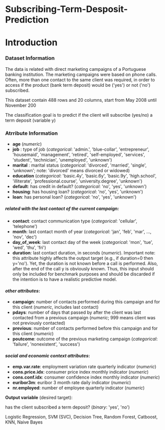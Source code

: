 # Subscribing-Term-Desposit-Prediction

# Introduction


### **Dataset Information**

The data is related with direct marketing campaigns of a Portuguese banking institution. The marketing campaigns were based on phone calls. Often,  more than one contact to the same client was required,  in order to access if the product (bank term deposit) would be ('yes') or not ('no') subscribed.

This dataset contain 488 rows and 20 columns,  start from May 2008 until November 200

The classification goal is to predict if the client will subscribe (yes/no) a term deposit (variable y)


### **Atrribute Information**

* **age** (*numeric*)
* **job** : type of job (*categorical*: 'admin.',  'blue-collar',  'entrepreneur',  'housemaid',  'management',  'retired',  'self-employed', 'services', 'student', 'technician', 'unemployed', 'unknown')
* **marital** : marital status (*categorical*: 'divorced', 'married', 'single', 'unknown'; note: 'divorced' means divorced or widowed)
* **education** (*categorical*: 'basic.4y', 'basic.6y', 'basic.9y', 'high.school', 'illiterate', 'professional.course', 'university.degree', 'unknown')
* **default**: has credit in default? (*categorical*: 'no', 'yes', 'unknown')
* **housing**: has housing loan? (*categorical*: 'no', 'yes', 'unknown')
* **loan**: has personal loan? (*categorical*: 'no', 'yes', 'unknown')


##### *related with the last contact of the current campaign*:


* **contact**: contact communication type (*categorical*: 'cellular', 'telephone')
* **month**: last contact month of year (*categorical*: 'jan',  'feb',  'mar',  ...,  'nov',  'dec')
* **day_of_week**: last contact day of the week (*categorical*: 'mon', 'tue', 'wed', 'thu', 'fri')
* **duration**: last contact duration,  in seconds (*numeric*). Important note: this attribute highly affects the output target (e.g.,  if duration=0 then y='no'). Yet,  the duration is not known before a call is performed. Also,  after the end of the call y is obviously known. Thus,  this input should only be included for benchmark purposes and should be discarded if the intention is to have a realistic predictive model.


#### *other attributes*:


* **campaign**: number of contacts performed during this campaign and for this client (*numeric*,  includes last contact)
* **pdays**: number of days that passed by after the client was last contacted from a previous campaign (*numeric*; 999 means client was not previously contacted)
* **previous**: number of contacts performed before this campaign and for this client (*numeric*)
* **poutcome**: outcome of the previous marketing campaign (*categorical*: 'failure', 'nonexistent', 'success')


#### *social and economic context attributes*:


* **emp.var.rate**: employment variation rate quarterly indicator (*numeric*)
* **cons.price.idx**: consumer price index monthly indicator (*numeric*)
* **cons.conf.idx**: consumer confidence index monthly indicator (*numeric*)
* **euribor3m**: euribor 3 month rate daily indicator (*numeric*)
* **nr.employed**: number of employee quarterly indicator (*numeric*)

**Output variable** (desired target):


has the client subscribed a term deposit? (*binary*: 'yes', 'no')

Logistic Regression, SVM (SVC), Decision Tree, Random Forest, Catboost, KNN, Naive Bayes 

